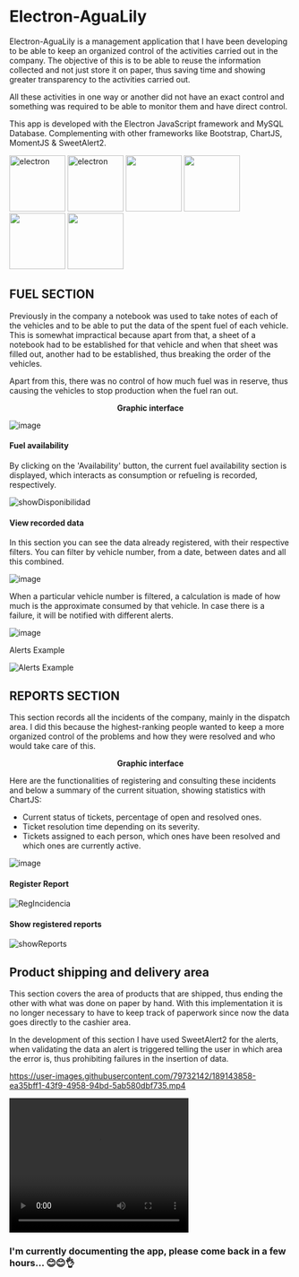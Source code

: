 # Electron-AguaLily

Electron-AguaLily is a management application that I have been developing to be able to keep an organized control of the activities carried out in the company. The objective of this is to be able to reuse the information collected and not just store it on paper, thus saving time and showing greater transparency to the activities carried out.

All these activities in one way or another did not have an exact control and something was required to be able to monitor them and have direct control.

This app is developed with the Electron JavaScript framework and MySQL Database. Complementing with other frameworks like Bootstrap, ChartJS, MomentJS & SweetAlert2.

<img src="https://user-images.githubusercontent.com/79732142/189031376-83cf92c3-7a70-48e6-99f7-796f40d074bf.png" alt="electron" width="100"/> <img src="https://user-images.githubusercontent.com/79732142/189031905-311b5c06-3dbe-4371-8aac-bc9639715424.png" alt="electron" width="100"/> <img src="https://user-images.githubusercontent.com/79732142/189032494-b4704e08-a47f-4290-998d-2620eb378747.png" width="100"/> <img src="https://user-images.githubusercontent.com/79732142/189032675-8e6595fe-8f4c-4f1f-81db-501733774cbc.png" width="100"/> <img src="https://user-images.githubusercontent.com/79732142/189032806-bbc008cf-7bc7-4684-adaa-f4fb2b197f77.png" width="100"/> <img src="https://user-images.githubusercontent.com/79732142/189032981-93029866-4fc3-4919-b382-8633063fe76f.png" width="100"/>

## FUEL SECTION

Previously in the company a notebook was used to take notes of each of the vehicles and to be able to put the data of the spent fuel of each vehicle. This is somewhat impractical because apart from that, a sheet of a notebook had to be established for that vehicle and when that sheet was filled out, another had to be established, thus breaking the order of the vehicles.

Apart from this, there was no control of how much fuel was in reserve, thus causing the vehicles to stop production when the fuel ran out.

**<p align="center"> Graphic interface</p>**

![image](https://user-images.githubusercontent.com/79732142/189023347-484afd99-35bd-436b-b9e1-1d6cad039d2c.png)

#### Fuel availability

By clicking on the 'Availability' button, the current fuel availability section is displayed, which interacts as consumption or refueling is recorded, respectively.

![showDisponibilidad](https://user-images.githubusercontent.com/79732142/189026819-c93764cd-2979-434f-a0b9-d9af7b090a67.gif)

#### View recorded data
In this section you can see the data already registered, with their respective filters. You can filter by vehicle number, from a date, between dates and all this combined.

![image](https://user-images.githubusercontent.com/79732142/189027508-856c4327-9bb7-4876-987c-184d3ad2d457.png)

When a particular vehicle number is filtered, a calculation is made of how much is the approximate consumed by that vehicle. In case there is a failure, it will be notified with different alerts.

![image](https://user-images.githubusercontent.com/79732142/189027874-369a9b2f-5480-4135-9287-75ea736878ac.png)

Alerts Example

![Alerts Example](https://user-images.githubusercontent.com/79732142/189028600-26d41e7c-3b6d-41dc-a1d5-100a72225f57.png)

## REPORTS SECTION
This section records all the incidents of the company, mainly in the dispatch area. I did this because the highest-ranking people wanted to keep a more organized control of the problems and how they were resolved and who would take care of this.

**<p align="center"> Graphic interface</p>**
Here are the functionalities of registering and consulting these incidents and below a summary of the current situation, showing statistics with ChartJS:

- Current status of tickets, percentage of open and resolved ones.
- Ticket resolution time depending on its severity.
- Tickets assigned to each person, which ones have been resolved and which ones are currently active.

![image](https://user-images.githubusercontent.com/79732142/189130651-0fee7841-464d-4222-b1f1-c0a0fc1f44cb.png)

#### Register Report

![RegIncidencia](https://user-images.githubusercontent.com/79732142/189137362-940b0223-f881-415c-bb1e-5e70e036926a.gif)

#### Show registered reports

![showReports](https://user-images.githubusercontent.com/79732142/189139371-dee447a1-1348-41ca-a4eb-ef34e3913b44.gif)

## Product shipping and delivery area
This section covers the area of products that are shipped, thus ending the other with what was done on paper by hand. With this implementation it is no longer necessary to have to keep track of paperwork since now the data goes directly to the cashier area.

In the development of this section I have used SweetAlert2 for the alerts, when validating the data an alert is triggered telling the user in which area the error is, thus prohibiting failures in the insertion of data.

https://user-images.githubusercontent.com/79732142/189143858-ea35bff1-43f9-4958-94bd-5ab580dbf735.mp4

<video width="320" height="240">
  <source src="https://user-images.githubusercontent.com/79732142/189143858-ea35bff1-43f9-4958-94bd-5ab580dbf735.mp4" type="video/mp4">
</video>




### I'm currently documenting the app, please come back in a few hours... 😊😊👌
